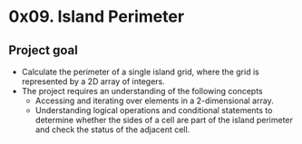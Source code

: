 # 0x09. Island Perimeter
## Project goal
* Calculate the perimeter of a single island grid, where the grid is represented by a 2D array of integers.
* The project requires an understanding of the following concepts
  * Accessing and iterating over elements in a 2-dimensional array.
  * Understanding logical operations and conditional statements to determine whether the sides of a cell are part of the    island perimeter and check the status of the adjacent cell.
